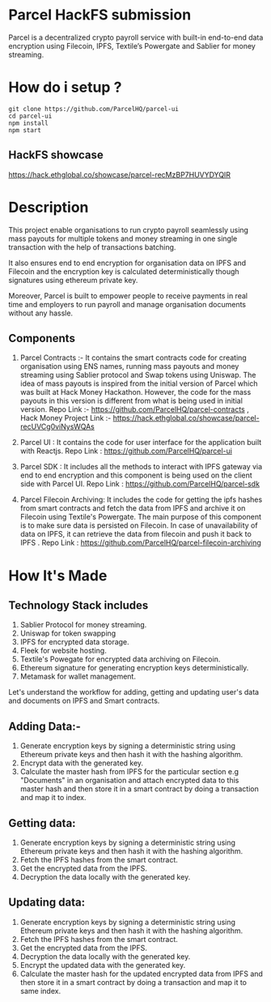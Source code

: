 # Parcel HackFS submission


Parcel is a decentralized crypto payroll service with built-in end-to-end data encryption using Filecoin, IPFS, Textile’s Powergate and Sablier for money streaming.

# How do i setup ? 
```
git clone https://github.com/ParcelHQ/parcel-ui
cd parcel-ui
npm install
npm start
```
## HackFS showcase 
https://hack.ethglobal.co/showcase/parcel-recMzBP7HUVYDYQIR

# Description
This project enable organisations to run crypto payroll seamlessly using mass payouts for multiple tokens and money streaming in one single transaction with the help of transactions batching.

It also ensures end to end encryption for organisation data on IPFS and Filecoin and the encryption key is calculated deterministically though signatures using ethereum private key.

Moreover, Parcel is built to empower people to receive payments in real time and employers to run payroll and manage organisation documents without any hassle.

## Components 
1. Parcel Contracts :- It contains the smart contracts code for creating organisation using ENS names, running mass payouts and money streaming using Sablier protocol and Swap tokens using Uniswap. The idea of mass payouts is inspired from the initial version of Parcel which was built at Hack Money Hackathon. However, the code for the mass payouts in this version is different from what is being used in initial version. Repo Link :- https://github.com/ParcelHQ/parcel-contracts 
, Hack Money Project Link :- https://hack.ethglobal.co/showcase/parcel-recUVCg0viNysWQAs 

2. Parcel UI : It contains the code for user interface for the application built with Reactjs. 
Repo Link : https://github.com/ParcelHQ/parcel-ui

3. Parcel SDK : It includes all the methods to interact with IPFS gateway via end to end encryption and this component is being used on the client side with Parcel UI. Repo Link : https://github.com/ParcelHQ/parcel-sdk 

4. Parcel Filecoin Archiving: It includes the code for getting the ipfs hashes from smart contracts and fetch the data from IPFS and archive it on Filecoin using Textile's Powergate. The main purpose of this component is to make sure data is persisted on Filecoin. In case of unavailability of data on IPFS, it can retrieve the data from filecoin and push it back to IPFS . Repo Link : https://github.com/ParcelHQ/parcel-filecoin-archiving

# How It's Made

## Technology Stack includes
1. Sablier Protocol for money streaming.
2. Uniswap for token swapping
3. IPFS for encrypted data storage. 
4. Fleek for website hosting. 
5. Textile's Powegate for encrypted data archiving on Filecoin.
6. Ethereum signature for generating encryption keys deterministically.
7. Metamask for wallet management.

Let's understand the workflow for adding, getting and updating user's data and documents on IPFS and Smart contracts.

## Adding Data:- 
1. Generate encryption keys by signing a deterministic string using Ethereum private keys and then hash it with the hashing algorithm. 
2. Encrypt data with the generated key. 
3. Calculate the master hash from IPFS for the particular section e.g "Documents" in an organisation and attach encrypted data to this master hash and then store it in a smart contract by doing a transaction and map it to index. 

## Getting data:
1. Generate encryption keys by signing a deterministic string using Ethereum private keys and then hash it with the hashing algorithm. 
2. Fetch the IPFS hashes from the smart contract. 
3. Get the encrypted data from the IPFS. 
4. Decryption the data locally with the generated key. 

## Updating data:
1. Generate encryption keys by signing a deterministic string using Ethereum private keys and then hash it with the hashing algorithm. 
2. Fetch the IPFS hashes from the smart contract. 
3. Get the encrypted data from the IPFS. 
4. Decryption the data locally with the generated key. 
5. Encrypt the updated data with the generated key. 
6. Calculate the master hash for the updated encrypted data from IPFS and then store it in a smart contract by doing a transaction and map it to same index. 

